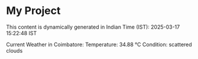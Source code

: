 # My Project

This content is dynamically generated in Indian Time (IST): 2025-03-17 15:22:48 IST


Current Weather in Coimbatore:
Temperature: 34.88 °C
Condition: scattered clouds

